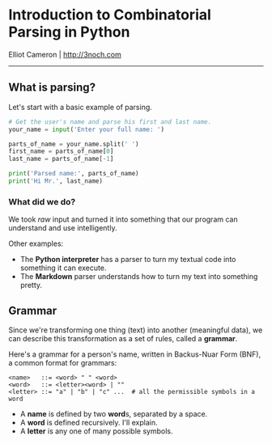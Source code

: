 Introduction to Combinatorial Parsing in Python
===============================================

Elliot Cameron | http://3noch.com

-------------------------------

What is parsing?
----------------

Let's start with a basic example of parsing.



```python
# Get the user's name and parse his first and last name.
your_name = input('Enter your full name: ')

parts_of_name = your_name.split(' ')
first_name = parts_of_name[0]
last_name = parts_of_name[-1]

print('Parsed name:', parts_of_name)
print('Hi Mr.', last_name)
```


### What did we do?

We took *raw* input and turned it into something that our program can understand and use intelligently.

Other examples:

  * The **Python interpreter** has a parser to turn my textual code into something it can execute.
  * The **Markdown** parser understands how to turn my text into something pretty.


## Grammar

Since we're transforming one thing (text) into another (meaningful data), we can describe this transformation as a set of rules, called a **grammar**.

Here's a grammar for a person's name, written in Backus-Nuar Form (BNF), a common format for grammars:

    <name>   ::= <word> " " <word>
    <word>   ::= <letter><word> | ""
    <letter> ::= "a" | "b" | "c" ...  # all the permissible symbols in a word


  * A **name** is defined by two **word**s, separated by a space.
  * A **word** is defined recursively. I'll explain.
  * A **letter** is any one of many possible symbols.

